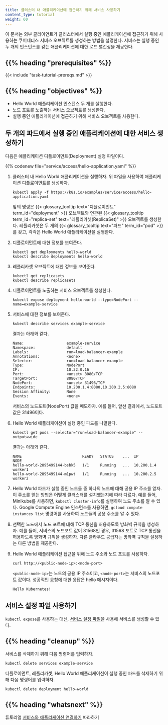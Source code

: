 ```yaml
---
title: 클러스터 내 애플리케이션에 접근하기 위해 서비스 사용하기
content_type: tutorial
weight: 60
---
```


<!-- overview -->

이 문서는 외부 클라이언트가 클러스터에서 실행 중인 애플리케이션에 접근하기
위해 사용하는 쿠버네티스 서비스 오브젝트를 생성하는 방법을 설명한다. 서비스는
실행 중인 두 개의 인스턴스를 갖는 애플리케이션에 대한 로드 밸런싱을 제공한다.

## {{% heading "prerequisites" %}}

{{< include "task-tutorial-prereqs.md" >}}

## {{% heading "objectives" %}}

- Hello World 애플리케이션 인스턴스 두 개를 실행한다.
- 노드 포트를 노출하는 서비스 오브젝트를 생성한다.
- 실행 중인 애플리케이션에 접근하기 위해 서비스 오브젝트를 사용한다.

<!-- lessoncontent -->

## 두 개의 파드에서 실행 중인 애플리케이션에 대한 서비스 생성하기

다음은 애플리케이션 디플로이먼트(Deployment) 설정 파일이다.

{{% codenew file="service/access/hello-application.yaml" %}}

1. 클러스터 내 Hello World 애플리케이션을 실행하자.
   위 파일을 사용하여 애플리케이션 디플로이먼트를 생성하자.

   ```shell
   kubectl apply -f https://k8s.io/examples/service/access/hello-application.yaml
   ```
   
   앞의 명령은
   {{< glossary_tooltip text="디플로이먼트" term_id="deployment" >}}
   오브젝트와 연관된
   {{< glossary_tooltip term_id="replica-set" text="레플리카셋(ReplicaSet)" >}}
   오브젝트를 생성한다. 레플리카셋은 두 개의
   {{< glossary_tooltip text="파드" term_id="pod" >}}를 갖고,
   각각은 Hello World 애플리케이션을 실행한다.

1. 디플로이먼트에 대한 정보를 보여준다.

   ```shell
   kubectl get deployments hello-world
   kubectl describe deployments hello-world
   ```

1. 레플리카셋 오브젝트에 대한 정보를 보여준다.

   ```shell
   kubectl get replicasets
   kubectl describe replicasets
   ```

1. 디플로이먼트를 노출하는 서비스 오브젝트를 생성한다.

   ```shell
   kubectl expose deployment hello-world --type=NodePort --name=example-service
   ```

1. 서비스에 대한 정보를 보여준다.

   ```shell
   kubectl describe services example-service
   ```

   결과는 아래와 같다.

   ```shell
   Name:                   example-service
   Namespace:              default
   Labels:                 run=load-balancer-example
   Annotations:            <none>
   Selector:               run=load-balancer-example
   Type:                   NodePort
   IP:                     10.32.0.16
   Port:                   <unset> 8080/TCP
   TargetPort:             8080/TCP
   NodePort:               <unset> 31496/TCP
   Endpoints:              10.200.1.4:8080,10.200.2.5:8080
   Session Affinity:       None
   Events:                 <none>
   ```

   서비스의 노드포트(NodePort) 값을 메모하자. 예를 들어,
   앞선 결과에서, 노드포트 값은 31496이다.

1. Hello World 애플리케이션이 실행 중인 파드를 나열한다.

   ```shell
   kubectl get pods --selector="run=load-balancer-example" --output=wide
   ```

   결과는 아래와 같다.

   ```shell
   NAME                           READY   STATUS    ...  IP           NODE
   hello-world-2895499144-bsbk5   1/1     Running   ...  10.200.1.4   worker1
   hello-world-2895499144-m1pwt   1/1     Running   ...  10.200.2.5   worker2
   ```

1. Hello World 파드가 실행 중인 노드들 중 하나의 노드에 대해 공용
   IP 주소를 얻자. 이 주소를 얻는 방법은 어떻게 클러스터를 설치했는지에
   따라 다르다. 예를 들어, Minikube를 사용하면, `kubectl cluster-info`를
   실행하여 노드 주소를 알 수 있다. Google Compute Engine 인스턴스를
   사용하면, `gcloud compute instances list` 명령어를
   사용하여 노드들의 공용 주소를 알 수
   있다.

1. 선택한 노드에서 노드 포트에 대해 TCP 통신을 허용하도록 방화벽 규칙을
   생성하자. 예를 들어, 서비스의 노드포트 값이 31568인 경우,
   31568 포트로 TCP 통신을 허용하도록 방화벽 규칙을 생성하자. 다른
   클라우드 공급자는 방화벽 규칙을 설정하는 다른 방법을 제공한다.

1. Hello World 애플리케이션 접근을 위해 노드 주소와 노드 포트를 사용하자.
   
   ```shell
   curl http://<public-node-ip>:<node-port>
   ```

   `<public-node-ip>`는 노드의 공용 IP 주소이고,
   `<node-port>`는 서비스의 노드포트 값이다.
   성공적인 요청에 대한 응답은 hello 메시지이다.

   ```shell
   Hello Kubernetes!
   ```

## 서비스 설정 파일 사용하기

`kubectl expose`를 사용하는 대신,
[서비스 설정 파일](/ko/docs/concepts/services-networking/service/)을 사용해
서비스를 생성할 수 있다.

## {{% heading "cleanup" %}}

서비스를 삭제하기 위해 다음 명령어를 입력하자.

    kubectl delete services example-service

디플로이먼트, 레플리카셋, Hello World 애플리케이션이 실행 중인 파드를
삭제하기 위해 다음 명령어를 입력하자.

    kubectl delete deployment hello-world

## {{% heading "whatsnext" %}}

튜토리얼
[서비스와 애플리케이션 연결하기](/ko/docs/tutorials/services/connect-applications-service/)
따라하기